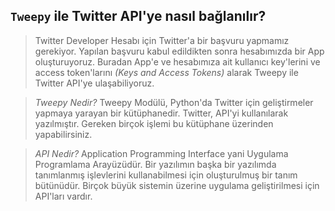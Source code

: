 ## `Tweepy` ile Twitter API'ye nasıl bağlanılır? 


>Twitter Developer Hesabı için Twitter'a bir başvuru yapmamız gerekiyor. Yapılan başvuru kabul edildikten sonra hesabımızda bir App oluşturuyoruz. Buradan App'e ve hesabımıza ait kullanıcı key'lerini ve access token'larını *(Keys and Access Tokens)* alarak Tweepy ile Twitter API'ye ulaşabiliyoruz.

>*Tweepy Nedir?* Tweepy Modülü, Python'da Twitter için geliştirmeler yapmaya yarayan bir kütüphanedir. Twitter, API'yi kullanılarak yazılmıştır. Gereken birçok işlemi bu kütüphane üzerinden yapabilirsiniz.


>*API Nedir?* Application Programming Interface yani Uygulama Programlama Arayüzüdür. Bir yazılımın başka bir yazılımda tanımlanmış işlevlerini kullanabilmesi için oluşturulmuş bir tanım bütünüdür. Birçok büyük sistemin üzerine uygulama geliştirilmesi için API'ları vardır.
